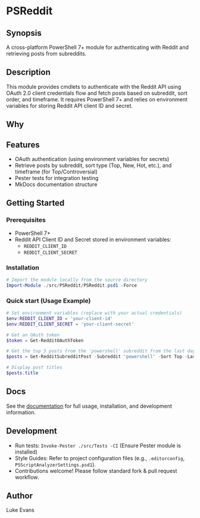 # PSReddit

## Synopsis

A cross-platform PowerShell 7+ module for authenticating with Reddit and retrieving posts from subreddits.

## Description

This module provides cmdlets to authenticate with the Reddit API using OAuth 2.0 client credentials flow and fetch posts based on subreddit, sort order, and timeframe. It requires PowerShell 7+ and relies on environment variables for storing Reddit API client ID and secret.

## Why

<!-- Short reason you created the project -->

## Features
- OAuth authentication (using environment variables for secrets)
- Retrieve posts by subreddit, sort type (Top, New, Hot, etc.), and timeframe (for Top/Controversial)
- Pester tests for integration testing
- MkDocs documentation structure

## Getting Started

### Prerequisites

- PowerShell 7+
- Reddit API Client ID and Secret stored in environment variables:
  - `REDDIT_CLIENT_ID`
  - `REDDIT_CLIENT_SECRET`

### Installation

```powershell
# Import the module locally from the source directory
Import-Module ./src/PSReddit/PSReddit.psd1 -Force
```

### Quick start (Usage Example)

```powershell
# Set environment variables (replace with your actual credentials)
$env:REDDIT_CLIENT_ID = 'your-client-id'
$env:REDDIT_CLIENT_SECRET = 'your-client-secret'

# Get an OAuth token
$token = Get-RedditOAuthToken

# Get the top 5 posts from the 'powershell' subreddit from the last day
$posts = Get-RedditSubredditPost -Subreddit 'powershell' -Sort Top -LastDay -Count 5

# Display post titles
$posts.title
```

## Docs
See the [documentation](./docs/index.md) for full usage, installation, and development information.

## Development
- Run tests: `Invoke-Pester ./src/Tests -CI` (Ensure Pester module is installed)
- Style Guides: Refer to project configuration files (e.g., `.editorconfig`, `PSScriptAnalyzerSettings.psd1`).
- Contributions welcome! Please follow standard fork & pull request workflow.

## Author

Luke Evans
